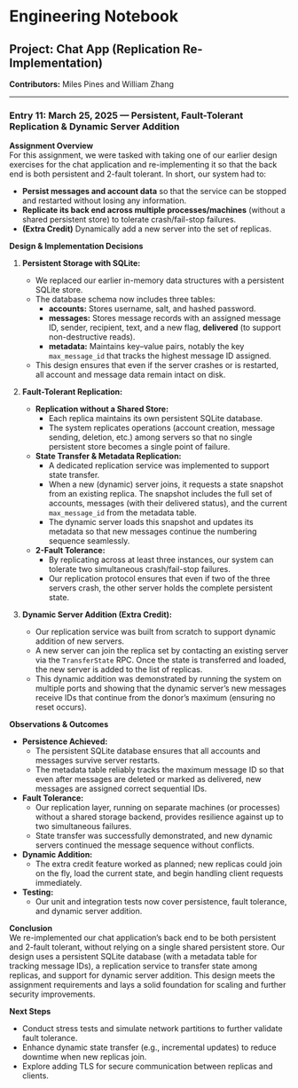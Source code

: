 # **Engineering Notebook**

## Project: Chat App (Replication Re-Implementation)  
**Contributors:** Miles Pines and William Zhang  

---

### **Entry 11: March 25, 2025 — Persistent, Fault-Tolerant Replication & Dynamic Server Addition**

**Assignment Overview**  
For this assignment, we were tasked with taking one of our earlier design exercises for the chat application and re-implementing it so that the back end is both persistent and 2-fault tolerant. In short, our system had to:  
- **Persist messages and account data** so that the service can be stopped and restarted without losing any information.  
- **Replicate its back end across multiple processes/machines** (without a shared persistent store) to tolerate crash/fail-stop failures.  
- **(Extra Credit)** Dynamically add a new server into the set of replicas.  

**Design & Implementation Decisions**  

1. **Persistent Storage with SQLite:**  
   - We replaced our earlier in-memory data structures with a persistent SQLite store.  
   - The database schema now includes three tables:  
     - **accounts:** Stores username, salt, and hashed password.  
     - **messages:** Stores message records with an assigned message ID, sender, recipient, text, and a new flag, **delivered** (to support non-destructive reads).  
     - **metadata:** Maintains key–value pairs, notably the key `max_message_id` that tracks the highest message ID assigned.  
   - This design ensures that even if the server crashes or is restarted, all account and message data remain intact on disk.

2. **Fault-Tolerant Replication:**  
   - **Replication without a Shared Store:**  
     - Each replica maintains its own persistent SQLite database.  
     - The system replicates operations (account creation, message sending, deletion, etc.) among servers so that no single persistent store becomes a single point of failure.  
   - **State Transfer & Metadata Replication:**  
     - A dedicated replication service was implemented to support state transfer.  
     - When a new (dynamic) server joins, it requests a state snapshot from an existing replica. The snapshot includes the full set of accounts, messages (with their delivered status), and the current `max_message_id` from the metadata table.  
     - The dynamic server loads this snapshot and updates its metadata so that new messages continue the numbering sequence seamlessly.
   - **2-Fault Tolerance:**  
     - By replicating across at least three instances, our system can tolerate two simultaneous crash/fail-stop failures.  
     - Our replication protocol ensures that even if two of the three servers crash, the other server holds the complete persistent state.

3. **Dynamic Server Addition (Extra Credit):**  
   - Our replication service was built from scratch to support dynamic addition of new servers.  
   - A new server can join the replica set by contacting an existing server via the `TransferState` RPC. Once the state is transferred and loaded, the new server is added to the list of replicas.  
   - This dynamic addition was demonstrated by running the system on multiple ports and showing that the dynamic server’s new messages receive IDs that continue from the donor’s maximum (ensuring no reset occurs).

**Observations & Outcomes**  
- **Persistence Achieved:**  
  - The persistent SQLite database ensures that all accounts and messages survive server restarts.  
  - The metadata table reliably tracks the maximum message ID so that even after messages are deleted or marked as delivered, new messages are assigned correct sequential IDs.
- **Fault Tolerance:**  
  - Our replication layer, running on separate machines (or processes) without a shared storage backend, provides resilience against up to two simultaneous failures.  
  - State transfer was successfully demonstrated, and new dynamic servers continued the message sequence without conflicts.
- **Dynamic Addition:**  
  - The extra credit feature worked as planned; new replicas could join on the fly, load the current state, and begin handling client requests immediately.
- **Testing:**  
  - Our unit and integration tests now cover persistence, fault tolerance, and dynamic server addition.  

**Conclusion**  
We re-implemented our chat application’s back end to be both persistent and 2-fault tolerant, without relying on a single shared persistent store. Our design uses a persistent SQLite database (with a metadata table for tracking message IDs), a replication service to transfer state among replicas, and support for dynamic server addition. This design meets the assignment requirements and lays a solid foundation for scaling and further security improvements.

**Next Steps**  
- Conduct stress tests and simulate network partitions to further validate fault tolerance.  
- Enhance dynamic state transfer (e.g., incremental updates) to reduce downtime when new replicas join.  
- Explore adding TLS for secure communication between replicas and clients.